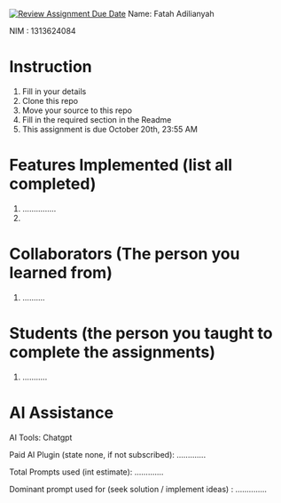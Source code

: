 [![Review Assignment Due Date](https://classroom.github.com/assets/deadline-readme-button-22041afd0340ce965d47ae6ef1cefeee28c7c493a6346c4f15d667ab976d596c.svg)](https://classroom.github.com/a/uAfN8jpt)
Name: Fatah Adilianyah 

NIM : 1313624084
# Instruction
1. Fill in your details
2. Clone this repo
3. Move your source to this repo
4. Fill in the required section in the Readme
5. This assignment is due October 20th, 23:55 AM

# Features Implemented (list all completed)
1. ...............
2. 

# Collaborators (The person you learned from)
1. ..........

# Students (the person you taught to complete the assignments)
1. ...........

# AI Assistance
AI Tools: Chatgpt

Paid AI Plugin (state none, if not subscribed): .............

Total Prompts used (int estimate): .............

Dominant prompt used for (seek solution / implement ideas) : ..............
